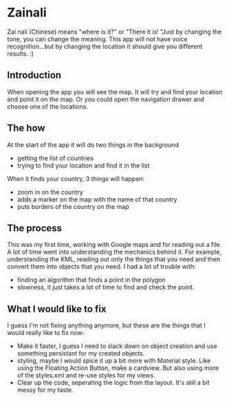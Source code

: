 # Zainali
Zai nali (Chinese) means "where is it?" or "There it is! "Just by changing the tone, you can change the meaning. This app will not have voice recognition...but by changing the location it should give you different results. :)

## Introduction
When opening the app you will see the map. It will try and find your location and point it on the map. Or you could open the navigation drawer and choose one of the locations.

## The how
At the start of the app it will do two things in the background
- getting the list of countries
- trying to find your location and find it in the list

When it finds your country, 3 things will happen:
- zoom in on the country
- adds a marker on the map with the name of that country
- puts borders of the country on the map

## The process
This was my first time, working with Google maps and for reading out a file. A lot of time went into understanding the mechanics behind it. For example, understanding the KML, reading out only the things that you need and then convert them into objects that you need. I had a lot of trouble with:
- finding an algorithm that finds a point in the polygon
- slowness, it just takes a lot of time to find and check the point.

## What I would like to fix
I guess I'm not fixing anything anymore, but these are the things that I would really like to fix now:
- Make it faster, I guess I need to slack down on object creation and use something persistant for my created objects.
- styling, maybe I would spice it up a bit more with Material style. Like using the Floating Action Button, make a cardview. But also using more of the styles.xml and re-use styles for my views.
- Clear up the code, seperating the logic from the layout. It's still a bit messy for my taste. 





